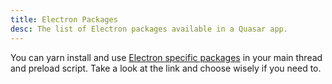```yaml
---
title: Electron Packages
desc: The list of Electron packages available in a Quasar app.
---
```

You can yarn install and use [Electron specific packages](https://electronjs.org/userland/most_downloaded_packages) in your main thread and preload script. Take a look at the link and choose wisely if you need to.
